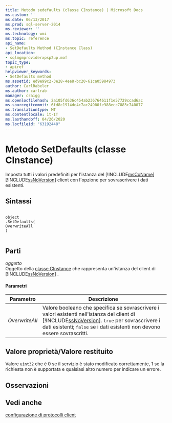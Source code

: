 ```yaml
---
title: Metodo sedefaults (classe CInstance) | Microsoft Docs
ms.custom: ''
ms.date: 06/13/2017
ms.prod: sql-server-2014
ms.reviewer: ''
ms.technology: wmi
ms.topic: reference
api_name:
- SetDefaults Method (CInstance Class)
api_location:
- sqlmgmproviderxpsp2up.mof
topic_type:
- apiref
helpviewer_keywords:
- SetDefaults method
ms.assetid: ed9e99c2-3e28-4ee8-bc20-61ca05984973
author: CarlRabeler
ms.author: carlrab
manager: craigg
ms.openlocfilehash: 2a105fd636c454ab236764611f1e57729ccad6ac
ms.sourcegitcommit: 6fd8c1914de4c7ac24900fe388ecc7883c740077
ms.translationtype: MT
ms.contentlocale: it-IT
ms.lasthandoff: 04/26/2020
ms.locfileid: "63192448"
---
```

# <a name="setdefaults-method-cinstance-class"></a>Metodo SetDefaults (classe CInstance)
  Imposta tutti i valori predefiniti per l'istanza del [!INCLUDE[msCoName](../../includes/msconame-md.md)] [!INCLUDE[ssNoVersion](../../includes/ssnoversion-md.md)] client con l'opzione per sovrascrivere i dati esistenti.  
  
## <a name="syntax"></a>Sintassi  
  
```  
  
object  
.SetDefaults(  
OverwriteAll  
)  
  
```  
  
## <a name="parts"></a>Parti  
 *oggetto*  
 Oggetto della [classe CInstance](cinstance-class.md) che rappresenta un'istanza del client di [!INCLUDE[ssNoVersion](../../includes/ssnoversion-md.md)] .  
  
#### <a name="parameters"></a>Parametri  
  
|Parametro|Descrizione|  
|---------------|-----------------|  
|*OverwriteAll*|Valore booleano che specifica se sovrascrivere i valori esistenti nell'istanza del client di [!INCLUDE[ssNoVersion](../../includes/ssnoversion-md.md)]. `true` per sovrascrivere i dati esistenti; `false` se i dati esistenti non devono essere sovrascritti.|  
  
## <a name="property-valuereturn-value"></a>Valore proprietà/Valore restituito  
 Valore `uint32` che è 0 se il servizio è stato modificato correttamente, 1 se la richiesta non è supportata e qualsiasi altro numero per indicare un errore.  
  
## <a name="remarks"></a>Osservazioni  
  
## <a name="see-also"></a>Vedi anche  
 [configurazione di protocolli client](https://technet.microsoft.com/library/ms181035.aspx)  
  
  
